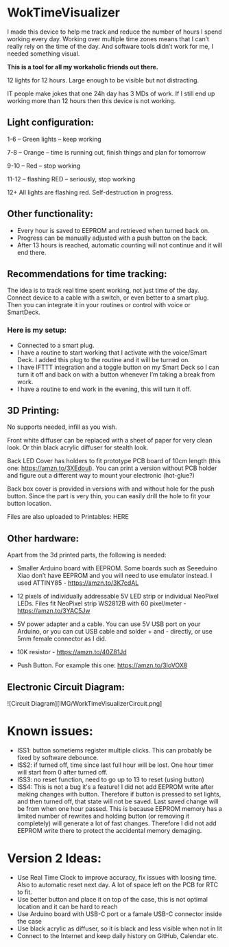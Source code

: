 # WokTimeVisualizer

I made this device to help me track and reduce the number of hours I spend working every day. Working over multiple time zones means that I can’t really rely on the time of the day. And software tools didn’t work for me, I needed something visual.

****This is a tool for all my workaholic friends out there.****

12 lights for 12 hours. Large enough to be visible but not distracting.

IT people make jokes that one 24h day has 3 MDs of work. If I still end up working more than 12 hours then this device is not working.

## Light configuration:

1-6 – Green lights – keep working

7-8 – Orange – time is running out, finish things and plan for tomorrow

9-10 – Red – stop working

11-12 – flashing RED – seriously, stop working

12+ All lights are flashing red. Self-destruction in progress.

## Other functionality:
-	Every hour is saved to EEPROM and retrieved when turned back on.
-	Progress can be manually adjusted with a push button on the back.
-   After 13 hours is reached, automatic counting will not continue and it will end there.


## Recommendations for time tracking:

The idea is to track real time spent working, not just time of the day. Connect device to a cable with a switch, or even better to a smart plug. Then you can integrate it in your routines or control with voice or SmartDeck.

### Here is my setup:
-	Connected to a smart plug.
-	I have a routine to start working that I activate with the voice/Smart Deck. I added this plug to the routine and it will be turned on.
-	I have IFTTT integration and a toggle button on my Smart Deck so I can turn it off and back on with a button whenever I’m taking a break from work.
-	I have a routine to end work in the evening, this will turn it off.


## 3D Printing:
No supports needed, infill as you wish.

Front white diffuser can be replaced with a sheet of paper for very clean look. Or thin black acrylic diffuser for stealth look.

Back LED Cover has holders to fit prototype  PCB board of 10cm length (this one: https://amzn.to/3XEdoul). You can print a version without PCB holder and figure out a different way to mount your electronic (hot-glue?) 

Back box cover is provided in versions with and without hole for the push button. Since the part is very thin, you can easily drill the hole to fit your button location.


Files are also uploaded to Printables: HERE

## Other hardware:
Apart from the 3d printed parts, the following is needed:
-	Smaller Arduino board with EEPROM. Some boards such as Seeeduino Xiao don’t have EEPROM and you will need to use emulator instead. I used ATTINY85 - https://amzn.to/3K7cdAL

-	12 pixels of individually addressable 5V LED strip or individual NeoPixel LEDs. Files fit NeoPixel strip WS2812B with 60 pixel/meter - https://amzn.to/3YAC5Jw

-	5V power adapter and a cable. You can use 5V USB port on your Arduino, or you can cut USB cable and solder + and - directly, or use 5mm female connector as I did.
-	10K resistor - https://amzn.to/40Z81Jd
-	Push Button. For example this one: https://amzn.to/3IoVOX8


## Electronic Circuit Diagram:

![Circuit Diagram][IMG/WorkTimeVisualizerCircuit.png]
 
# Known issues:
* ISS1: button sometiems register multiple clicks. This can probably be fixed by software debounce.
* ISS2: if turned off, time since last full hour will be lost. One hour timer will start from 0 after turned off.
* ISS3: no reset function, need to go up to 13 to reset (using button)
* ISS4: This is not a bug it's a feature! I did not add EEPROM write after making changes with button. Therefore if button is pressed to set lights, and then turned off, that state will not be saved. Last saved change will be from when one hour passed. This is because EEPROM memory has a limited number of rewrites and holding button (or removing it completely) will generate a lot of fast changes. Therefore I did not add EEPROM write there to protect the accidental memory demaging.



# Version 2 Ideas:

* Use Real Time Clock to improve accuracy, fix issues with loosing time. Also to automatic reset next day. A lot of space left on the PCB for RTC to fit.
* Use better button and place it on top of the case, this is not optimal location and it can be hard to reach
* Use Arduino board with USB-C port or a famale USB-C connector inside the case
* Use black acrylic as diffuser, so it is black and less visible when not in lit
* Connect to the Internet and keep daily history on GitHub, Calendar etc.
